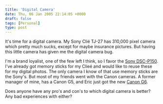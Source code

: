 ```yaml
---
title: 'Digital Camera'
date: Thu, 06 Jan 2005 22:14:05 +0000
draft: false
tags: [Personal]
type: post
---
```


It's time for a digital camera. My Sony Clié TJ-27 has 310,000 pixel camera which pretty much sucks, except for maybe insurance pictures. But having this little camera has given me the digital camera bug.

I'm a brand loyalist, one of the few left I think, so I favor the [Sony DSC-P150](http://www.sonystyle.com/is-bin/INTERSHOP.enfinity/eCS/Store/en/-/USD/SY_DisplayProductInformation-Start?ProductSKU=DSCP150&Dept=dcc_DIDigitalCameras&CategoryName=dcc_DIDigitalCameras_Cyber-shotDigitalCameras#specs). I've already got memory sticks for my Clieé and would like to reuse these for my digital photos. The only camera I know of that use memory sticks are the Sony's. But most of my friends went with the Canon cameras. A former manager of mine, has a Canon G5, and Eric just got the new [Canon G6](http://consumer.usa.canon.com/ir/controller?act=ModelTechSpecsAct&fcategoryid=144&modelid=10463).

Does anyone have any pro's and con's to which digital camera is better? Any bad experiences with either?